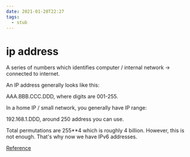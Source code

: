 ```yaml
---
date: 2021-01-28T22:27
tags: 
  - stub
---
```


# ip address

A series of numbers which identifies computer / internal network -> connected to internet.

An IP address generally looks like this:

AAA.BBB.CCC.DDD, where digits are 001-255.

In a home IP / small network, you generally have IP range:

192.168.1.DDD, around 250 address you can use.

Total permutations are 255**4 which is roughly 4 billion. However, this is not enough. That's why now we have IPv6 addresses.

[Reference](https://alldifferences.com/difference-ip-address-url/)
